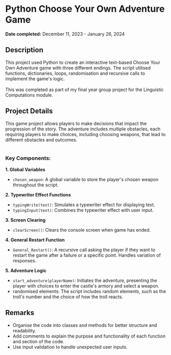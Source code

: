 <h1>Python Choose Your Own Adventure Game</h1>

<b>Date completed:</b> December 11, 2023 - January 26, 2024

<h2>Description</h2>
This project used Python to create an interactive text-based Choose Your Own Adventure game with three different endings.  The script utilised functions, dictionaries, loops, randomisation and recursive calls to implement the game's logic.
<br>
<br>
This was completed as part of my final year group project for the Linguistic Computations module. 

<h2>Project Details</h2>
This game project allows players to make decisions that impact the progression of the story. The adventure includes multiple obstacles, each requiring players to make choices, including choosing weapons, that lead to different obstacles and outcomes.
<br>
<br>
<h3>Key Components:</h3>

**1. Global Variables**
  - `chosen_weapon`: A global variable to store the player's chosen weapon throughout the script.

**2. Typewriter Effect Functions**
  - `typingWrite(text)`: Simulates a typewriter effect for displaying text.
  - `typingInput(text)`: Combines the typewriter effect with user input.

**3. Screen Clearing**
  - `clearScreen()`: Clears the console screen when game has ended.

**4. General Restart Function**
  - `General_Restart()`: A recursive call asking the player if they want to restart the game after a failure or a specific point. Handles variation of responses.

**5. Adventure Logic**
  - `start_adventure(playerName)`: Initiates the adventure, presenting the player with choices to enter the castle's armory and select a weapon.
  - randomised elements: The script includes random elements, such as the troll's number and the choice of how the troll reacts.

<h2>Remarks</h2>

- Organise the code into classes and methods for better structure and readability.
- Add comments to explain the purpose and functionality of each function and section of the code.
- Use input validation to handle unexpected user inputs.
